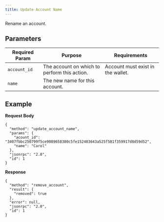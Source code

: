 ```yaml
---
title: Update Account Name
---
```

Rename an account.

## Parameters

| Required Param | Purpose | Requirements |
| -------------- | ------- | ------------ |
| `account_id` | The account on which to perform this action. | Account must exist in the wallet. |
| `name` | The new name for this account. |  |

## Example

**Request Body**

```
{
  "method": "update_account_name",
  "params": {
    "acount_id": "3407fbbc250799f5ce9089658380c5fe152403643a525f581f359917d8d59d52",
    "name": "Carol"
  },
  "jsonrpc": "2.0",
  "id": 1
}
```

**Response**

```
{
  "method": "remove_account",
  "result": {
    "removed": true
  },
  "error": null,
  "jsonrpc": "2.0",
  "id": 1
}
```